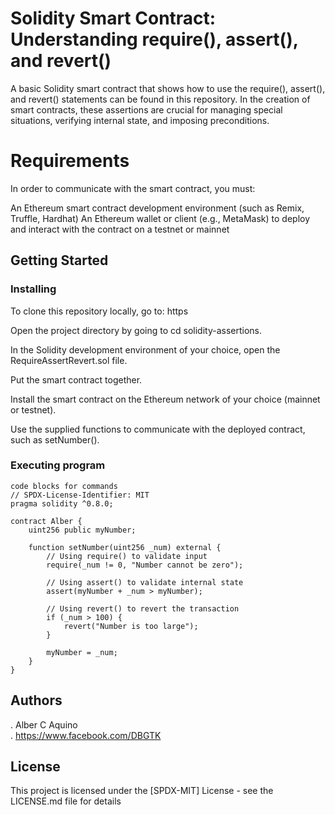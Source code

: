 # Solidity Smart Contract: Understanding require(), assert(), and revert()

A basic Solidity smart contract that shows how to use the require(), assert(), and revert() statements can be found in this repository. In the creation of smart contracts, these assertions are crucial for managing special situations, verifying internal state, and imposing preconditions.

# Requirements

In order to communicate with the smart contract, you must:

An Ethereum smart contract development environment (such as Remix, Truffle, Hardhat)
An Ethereum wallet or client (e.g., MetaMask) to deploy and interact with the contract on a testnet or mainnet

## Getting Started

### Installing
To clone this repository locally, go to: https

Open the project directory by going to cd solidity-assertions.

In the Solidity development environment of your choice, open the RequireAssertRevert.sol file.

Put the smart contract together.

Install the smart contract on the Ethereum network of your choice (mainnet or testnet).

Use the supplied functions to communicate with the deployed contract, such as setNumber().


### Executing program


```
code blocks for commands
// SPDX-License-Identifier: MIT
pragma solidity ^0.8.0;

contract Alber {
    uint256 public myNumber;

    function setNumber(uint256 _num) external {
        // Using require() to validate input
        require(_num != 0, "Number cannot be zero");
        
        // Using assert() to validate internal state
        assert(myNumber + _num > myNumber);

        // Using revert() to revert the transaction
        if (_num > 100) {
            revert("Number is too large");
        }

        myNumber = _num;
    }
}
```




## Authors



. Alber C Aquino  
. https://www.facebook.com/DBGTK


## License

This project is licensed under the [SPDX-MIT] License - see the LICENSE.md file for details
